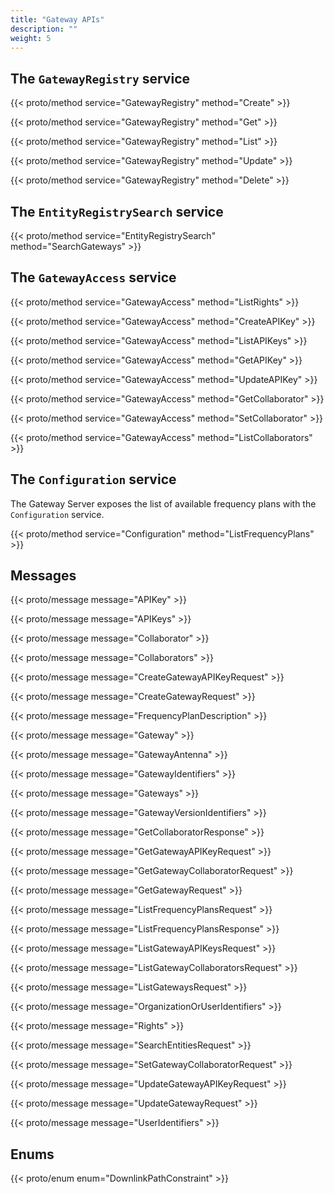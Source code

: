 ```yaml
---
title: "Gateway APIs"
description: ""
weight: 5
---
```


## The `GatewayRegistry` service

{{< proto/method service="GatewayRegistry" method="Create" >}}

{{< proto/method service="GatewayRegistry" method="Get" >}}

{{< proto/method service="GatewayRegistry" method="List" >}}

{{< proto/method service="GatewayRegistry" method="Update" >}}

{{< proto/method service="GatewayRegistry" method="Delete" >}}

## The `EntityRegistrySearch` service

{{< proto/method service="EntityRegistrySearch" method="SearchGateways" >}}

## The `GatewayAccess` service

{{< proto/method service="GatewayAccess" method="ListRights" >}}

{{< proto/method service="GatewayAccess" method="CreateAPIKey" >}}

{{< proto/method service="GatewayAccess" method="ListAPIKeys" >}}

{{< proto/method service="GatewayAccess" method="GetAPIKey" >}}

{{< proto/method service="GatewayAccess" method="UpdateAPIKey" >}}

{{< proto/method service="GatewayAccess" method="GetCollaborator" >}}

{{< proto/method service="GatewayAccess" method="SetCollaborator" >}}

{{< proto/method service="GatewayAccess" method="ListCollaborators" >}}

## The `Configuration` service

The Gateway Server exposes the list of available frequency plans with the `Configuration` service.

{{< proto/method service="Configuration" method="ListFrequencyPlans" >}}

## Messages

{{< proto/message message="APIKey" >}}

{{< proto/message message="APIKeys" >}}

{{< proto/message message="Collaborator" >}}

{{< proto/message message="Collaborators" >}}

{{< proto/message message="CreateGatewayAPIKeyRequest" >}}

{{< proto/message message="CreateGatewayRequest" >}}

{{< proto/message message="FrequencyPlanDescription" >}}

{{< proto/message message="Gateway" >}}

{{< proto/message message="GatewayAntenna" >}}

{{< proto/message message="GatewayIdentifiers" >}}

{{< proto/message message="Gateways" >}}

{{< proto/message message="GatewayVersionIdentifiers" >}}

{{< proto/message message="GetCollaboratorResponse" >}}

{{< proto/message message="GetGatewayAPIKeyRequest" >}}

{{< proto/message message="GetGatewayCollaboratorRequest" >}}

{{< proto/message message="GetGatewayRequest" >}}

{{< proto/message message="ListFrequencyPlansRequest" >}}

{{< proto/message message="ListFrequencyPlansResponse" >}}

{{< proto/message message="ListGatewayAPIKeysRequest" >}}

{{< proto/message message="ListGatewayCollaboratorsRequest" >}}

{{< proto/message message="ListGatewaysRequest" >}}

{{< proto/message message="OrganizationOrUserIdentifiers" >}}

{{< proto/message message="Rights" >}}

{{< proto/message message="SearchEntitiesRequest" >}}

{{< proto/message message="SetGatewayCollaboratorRequest" >}}

{{< proto/message message="UpdateGatewayAPIKeyRequest" >}}

{{< proto/message message="UpdateGatewayRequest" >}}

{{< proto/message message="UserIdentifiers" >}}

## Enums

{{< proto/enum enum="DownlinkPathConstraint" >}}
